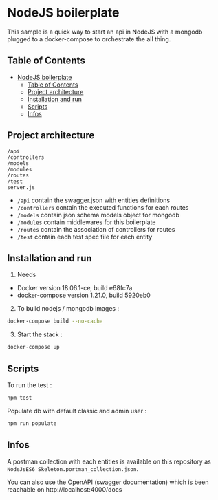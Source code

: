 NodeJS boilerplate
==================

This sample is a quick way to start an api in NodeJS with a mongodb plugged to a docker-compose to orchestrate the all thing.


## Table of Contents

- [NodeJS boilerplate](#nodejs-boilerplate)
  - [Table of Contents](#table-of-contents)
  - [Project architecture](#project-architecture)
  - [Installation and run](#installation-and-run)
  - [Scripts](#scripts)
  - [Infos](#infos)

## Project architecture

```
/api
/controllers
/models
/modules
/routes
/test
server.js
```
* `/api` contain the swagger.json with entities definitions
* `/controllers` contain the executed functions for each routes 
* `/models` contain json schema models object for mongodb
* `/modules` contain middlewares for this boilerplate
* `/routes` contain the association of controllers for routes
* `/test` contain each test spec file for each entity

## Installation and run

1) Needs

- Docker version 18.06.1-ce, build e68fc7a
- docker-compose version 1.21.0, build 5920eb0

2) To build nodejs / mongodb images :
```bash
docker-compose build --no-cache
```

3) Start the stack :
```bash
docker-compose up
```

## Scripts

To run the test :
```bash
npm test
```

Populate db with default classic and admin user :
```bash
npm run populate
```

## Infos

A postman collection with each entities is available on this repository as `NodeJsES6 Skeleton.portman_collection.json`.

You can also use the OpenAPI (swagger documentation) which is been reachable on http://localhost:4000/docs